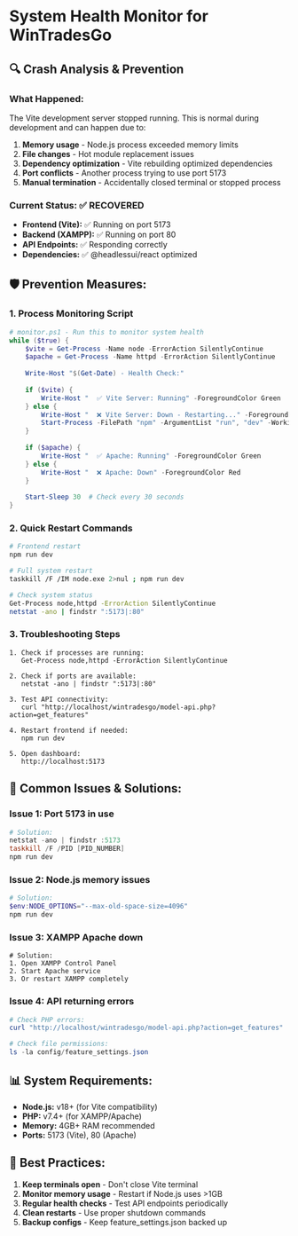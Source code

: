 # System Health Monitor for WinTradesGo

## 🔍 **Crash Analysis & Prevention**

### **What Happened:**
The Vite development server stopped running. This is normal during development and can happen due to:

1. **Memory usage** - Node.js process exceeded memory limits
2. **File changes** - Hot module replacement issues
3. **Dependency optimization** - Vite rebuilding optimized dependencies
4. **Port conflicts** - Another process trying to use port 5173
5. **Manual termination** - Accidentally closed terminal or stopped process

### **Current Status:** ✅ RECOVERED
- **Frontend (Vite):** ✅ Running on port 5173
- **Backend (XAMPP):** ✅ Running on port 80
- **API Endpoints:** ✅ Responding correctly
- **Dependencies:** ✅ @headlessui/react optimized

## 🛡️ **Prevention Measures:**

### **1. Process Monitoring Script**
```powershell
# monitor.ps1 - Run this to monitor system health
while ($true) {
    $vite = Get-Process -Name node -ErrorAction SilentlyContinue
    $apache = Get-Process -Name httpd -ErrorAction SilentlyContinue
    
    Write-Host "$(Get-Date) - Health Check:"
    
    if ($vite) {
        Write-Host "  ✅ Vite Server: Running" -ForegroundColor Green
    } else {
        Write-Host "  ❌ Vite Server: Down - Restarting..." -ForegroundColor Red
        Start-Process -FilePath "npm" -ArgumentList "run", "dev" -WorkingDirectory "C:\xampp\htdocs\wintradesgo"
    }
    
    if ($apache) {
        Write-Host "  ✅ Apache: Running" -ForegroundColor Green
    } else {
        Write-Host "  ❌ Apache: Down" -ForegroundColor Red
    }
    
    Start-Sleep 30  # Check every 30 seconds
}
```

### **2. Quick Restart Commands**
```bash
# Frontend restart
npm run dev

# Full system restart
taskkill /F /IM node.exe 2>nul ; npm run dev

# Check system status
Get-Process node,httpd -ErrorAction SilentlyContinue
netstat -ano | findstr ":5173|:80"
```

### **3. Troubleshooting Steps**
```
1. Check if processes are running:
   Get-Process node,httpd -ErrorAction SilentlyContinue

2. Check if ports are available:
   netstat -ano | findstr ":5173|:80"

3. Test API connectivity:
   curl "http://localhost/wintradesgo/model-api.php?action=get_features"

4. Restart frontend if needed:
   npm run dev

5. Open dashboard:
   http://localhost:5173
```

## 🚨 **Common Issues & Solutions:**

### **Issue 1: Port 5173 in use**
```powershell
# Solution:
netstat -ano | findstr :5173
taskkill /F /PID [PID_NUMBER]
npm run dev
```

### **Issue 2: Node.js memory issues**
```powershell
# Solution:
$env:NODE_OPTIONS="--max-old-space-size=4096"
npm run dev
```

### **Issue 3: XAMPP Apache down**
```
# Solution:
1. Open XAMPP Control Panel
2. Start Apache service
3. Or restart XAMPP completely
```

### **Issue 4: API returning errors**
```powershell
# Check PHP errors:
curl "http://localhost/wintradesgo/model-api.php?action=get_features"

# Check file permissions:
ls -la config/feature_settings.json
```

## 📊 **System Requirements:**
- **Node.js:** v18+ (for Vite compatibility)
- **PHP:** v7.4+ (for XAMPP/Apache)
- **Memory:** 4GB+ RAM recommended
- **Ports:** 5173 (Vite), 80 (Apache)

## 🎯 **Best Practices:**
1. **Keep terminals open** - Don't close Vite terminal
2. **Monitor memory usage** - Restart if Node.js uses >1GB
3. **Regular health checks** - Test API endpoints periodically
4. **Clean restarts** - Use proper shutdown commands
5. **Backup configs** - Keep feature_settings.json backed up